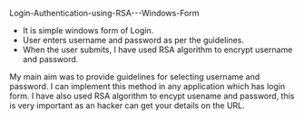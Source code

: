 Login-Authentication-using-RSA---Windows-Form

- It is simple windows form of Login. 
- User enters username and password as per the guidelines. 
- When the user submits, I have used RSA algorithm to encrypt username and password. 

My main aim was to provide guidelines for selecting username and password. I can implement this method in any application which has login form.
I have also used RSA algorithm to encypt usename and password, this is very important as an hacker can get your details on the URL. 

